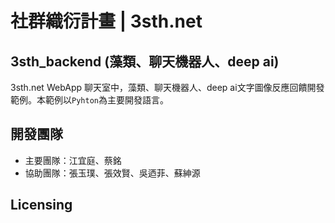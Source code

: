 # 社群織衍計畫 | 3sth.net
## 3sth_backend (藻類、聊天機器人、deep ai)
3sth.net WebApp 聊天室中，藻類、聊天機器人、deep ai文字圖像反應回饋開發範例。本範例以`Pyhton`為主要開發語言。

## 開發團隊
- 主要團隊：江宜庭、蔡銘
- 協助團隊：張玉璞、張效賢、吳迺菲、蘇紳源

## Licensing